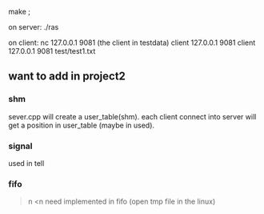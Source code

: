 make ;

on server:
./ras

on client:
nc 127.0.0.1 9081
(the client in testdata)
client 127.0.0.1 9081
client 127.0.0.1 9081 test/test1.txt


## want to add in project2
### shm
sever.cpp will create a user_table(shm).
each client connect into server will get a position in  user_table (maybe in used).

### signal
used in tell

### fifo
>n <n need implemented in fifo (open tmp file in the linux)


